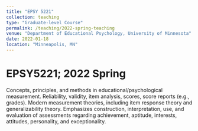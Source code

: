 ```yaml
---
title: "EPSY 5221"
collection: teaching
type: "Graduate-level Course"
permalink: /teaching/2022-spring-teaching
venue: "Department of Educational Psychology, University of Minnesota"
date: 2022-01-18
location: "Minneapolis, MN"
---
```


EPSY5221; 2022 Spring
======
Concepts, principles, and methods in educational/psychological measurement. Reliability, validity, item analysis, scores, score reports (e.g., grades). Modern measurement theories, including item response theory and generalizability theory. Emphasizes construction, interpretation, use, and evaluation of assessments regarding achievement, aptitude, interests, attitudes, personality, and exceptionality.

